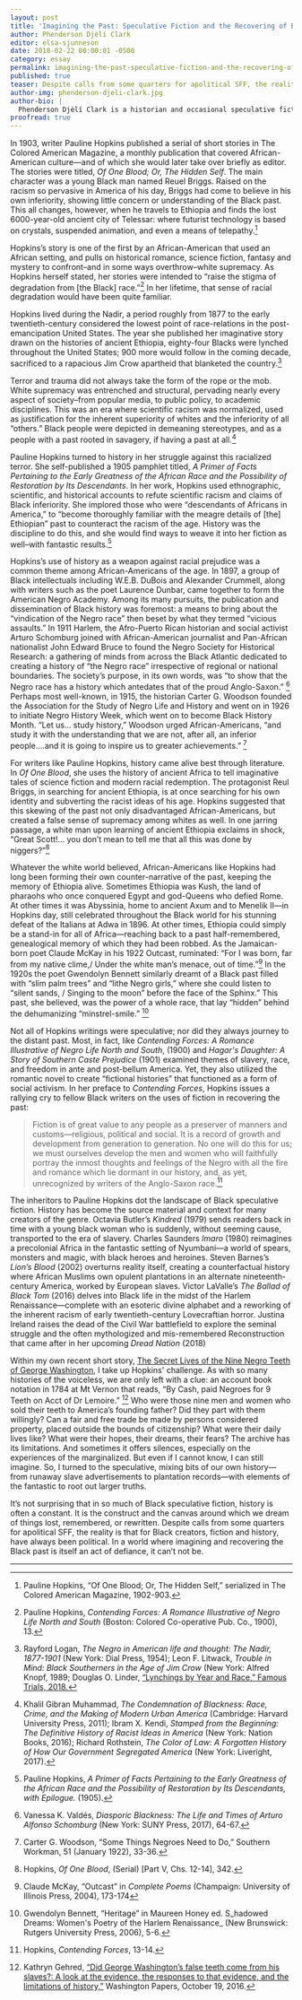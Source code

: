 ```yaml
---
layout: post
title: 'Imagining the Past: Speculative Fiction and the Recovering of Black History'
author: Phenderson Djèlí Clark
editor: elsa-sjunneson
date: 2018-02-22 00:00:01 -0500
category: essay
permalink: imagining-the-past-speculative-fiction-and-the-recovering-of-black-history
published: true
teaser: Despite calls from some quarters for apolitical SFF, the reality is that for Black creators, fiction and history have always been political.
author-img: phenderson-djeli-clark.jpg
author-bio: |
  Phenderson Djèlí Clark is a historian and occasional speculative fiction writer. His short SFF stories have appeared in such online literary spaces as _Daily Science Fiction_, _Heroic Fantasy Quarterly_, _Fantasy-Magazine_, _Tor.com_ and several print anthologies including _Griots_, _Hidden Youth_ and most recently _Clockwork Cairo_. You can read his ramblings on SFF, history, diversity and more at his blog [The Disgruntled Haradrim](https://pdjeliclark.wordpress.com). He also tweets stuff: [@pdjeliclark](https://twitter.com/pdjeliclark).
proofread: true
---
```


In 1903, writer Pauline Hopkins published a serial of short stories in The Colored American Magazine, a monthly publication that covered African-American culture—and of which she would later take over briefly as editor. The stories were titled, _Of One Blood; Or, The Hidden Self_. The main character was a young Black man named Reuel Briggs. Raised on the racism so pervasive in America of his day, Briggs had come to believe in his own inferiority, showing little concern or understanding of the Black past. This all changes, however, when he travels to Ethiopia and finds the lost 6000-year-old ancient city of Telessar: where futurist technology is based on crystals, suspended animation, and even a means of telepathy.[^1]

Hopkins’s story is one of the first by an African-American that used an African setting, and pulls on historical romance, science fiction, fantasy and mystery to confront–and in some ways overthrow–white supremacy. As Hopkins herself stated, her stories were intended to “raise the stigma of degradation from [the Black] race.”[^2]  In her lifetime, that sense of racial degradation would have been quite familiar.

Hopkins lived during the Nadir, a period roughly from 1877 to the early twentieth-century considered the lowest point of race-relations in the post-emancipation United States. The year she published her imaginative story drawn on the histories of ancient Ethiopia, eighty-four Blacks were lynched throughout the United States; 900 more would follow in the coming decade, sacrificed to a rapacious Jim Crow apartheid that blanketed the country.[^3]

Terror and trauma did not always take the form of the rope or the mob. White supremacy was entrenched and structural, pervading nearly every aspect of society–from popular media, to public policy, to academic disciplines. This was an era where scientific racism was normalized, used as justification for the inherent superiority of whites and the inferiority of all “others.” Black people were depicted in demeaning stereotypes, and as a people with a past rooted in savagery, if having a past at all.[^4]

Pauline Hopkins turned to history in her struggle against this racialized terror. She self-published a 1905 pamphlet titled, _A Primer of Facts Pertaining to the Early Greatness of the African Race and the Possibility of Restoration by Its Descendants_. In her work, Hopkins used ethnographic, scientific, and historical accounts to refute scientific racism and claims of Black inferiority. She implored those who were “descendants of Africans in America,” to “become thoroughly familiar with the meagre details of [the] Ethiopian” past to counteract the racism of the age. History was the discipline to do this, and she would find ways to weave it into her fiction as well–with fantastic results.[^5]

Hopkins’s use of history as a weapon against racial prejudice was a common theme among African-Americans of the age. In 1897, a group of Black intellectuals including W.E.B. DuBois and Alexander Crummell, along with writers such as the poet Laurence Dunbar, came together to form the American Negro Academy. Among its many pursuits, the publication and dissemination of Black history was foremost: a means to bring about the “vindication of the Negro race” then beset by what they termed “vicious assaults.” In 1911 Harlem, the Afro-Puerto Rican historian and social activist Arturo Schomburg joined with African-American journalist and Pan-African nationalist John Edward Bruce to found the Negro Society for Historical Research: a gathering of minds from across the Black Atlantic dedicated to creating a history of “the Negro race” irrespective of regional or national boundaries. The society’s purpose, in its own words, was “to show that the Negro race has a history which antedates that of the proud Anglo-Saxon.” [^6]  Perhaps most well-known, in 1915, the historian Carter G. Woodson founded the Association for the Study of Negro Life and History and went on in 1926 to initiate Negro History Week, which went on to become Black History Month. “Let us… study history,” Woodson urged African-Americans, “and study it with the understanding that we are not, after all, an inferior people….and it is going to inspire us to greater achievements.” [^7]

For writers like Pauline Hopkins, history came alive best through literature. In _Of One Blood_, she uses the history of ancient Africa to tell imaginative tales of science fiction and modern racial redemption. The protagonist Reul Briggs, in searching for ancient Ethiopia, is at once searching for his own identity and subverting the racist ideas of his age. Hopkins suggested that this skewing of the past not only disadvantaged African-Americans, but created a false sense of supremacy among whites as well. In one jarring passage, a white man upon learning of ancient Ethiopia exclaims in shock, “Great Scott!... you don’t mean to tell me that all this was done by niggers?”[^8]

Whatever the white world believed, African-Americans like Hopkins had long been forming their own counter-narrative of the past, keeping the memory of Ethiopia alive. Sometimes Ethiopia was Kush, the land of pharaohs who once conquered Egypt and god-Queens who defied Rome. At other times it was Abyssinia, home to ancient Axum and to Menelik II—in Hopkins day, still celebrated throughout the Black world for his stunning defeat of the Italians at Adwa in 1896. At other times, Ethiopia could simply be a stand-in for all of Africa—reaching back to a past half-remembered, genealogical memory of which they had been robbed.  As the Jamaican-born poet Claude McKay in his 1922 Outcast, ruminated: “For I was born, far from my native clime,/ Under the white man’s menace, out of time.”[^9] In the 1920s the poet Gwendolyn Bennett similarly dreamt of a Black past filled with “slim palm trees” and “lithe Negro girls,” where she could listen to “silent sands, / Singing to the moon” before the face of the Sphinx.” This past, she believed, was the power of a whole race, that lay “hidden” behind the dehumanizing “minstrel-smile.” [^10]

Not all of Hopkins writings were speculative; nor did they always journey to the distant past. Most, in fact, like _Contending Forces: A Romance Illustrative of Negro Life North and South_, (1900) and _Hagar's Daughter: A Story of Southern Caste Prejudice_ (1901) examined themes of slavery, race, and freedom in ante and post-bellum America. Yet, they also utilized the romantic novel to create “fictional histories” that functioned as a form of social activism. In her preface to _Contending Forces_, Hopkins issues a rallying cry to fellow Black writers on the uses of fiction in recovering the past:

>Fiction is of great value to any people as a preserver of manners and customs—religious, political and social. It is a record of growth and development from generation to generation. No one will do this for us; we must ourselves develop the men and women who will faithfully portray the inmost thoughts and feelings of the Negro with all the fire and romance which lie dormant in our history, and, as yet, unrecognized by writers of the Anglo-Saxon race.[^11]

The inheritors to Pauline Hopkins dot the landscape of Black speculative fiction. History has become the source material and context for many creators of the genre. Octavia Butler’s _Kindred_ (1979) sends readers back in time with a young black woman who is suddenly, without seeming cause, transported to the era of slavery. Charles Saunders _Imaro_ (1980) reimagines a precolonial Africa in the fantastic setting of Nyumbani—a world of spears, monsters and magic, with black heroes and heroines. Steven Barnes’s _Lion’s Blood_ (2002) overturns reality itself, creating a counterfactual history where African Muslims own opulent plantations in an alternate nineteenth-century America, worked by European slaves. Victor LaValle’s _The Ballad of Black Tom_ (2016) delves into Black life in the midst of the Harlem Renaissance—complete with an esoteric divine alphabet and a reworking of the inherent racism of early twentieth-century Lovecraftian horror. Justina Ireland raises the dead of the Civil War battlefield to explore the seminal struggle and the often mythologized and mis-remembered Reconstruction that came after in her upcoming _Dread Nation_ (2018)

Within my own recent short story, [The Secret Lives of the Nine Negro Teeth of George Washington](https://firesidefiction.com/the-secret-lives-of-the-nine-negro-teeth-of-george-washington), I take up Hopkins' challenge. As with so many histories of the voiceless, we are only left with a clue: an account book notation in 1784 at Mt Vernon that reads, “By Cash, paid Negroes for 9 Teeth on Acct of Dr Lemoire.” [^12]  Who were those nine men and women who sold their teeth to America’s founding father? Did they part with them willingly? Can a fair and free trade be made by persons considered property, placed outside the bounds of citizenship? What were their daily lives like? What were their hopes, their dreams, their fears? The archive has its limitations. And sometimes it offers silences, especially on the experiences of the marginalized. But even if I cannot know, I can still imagine. So, I turned to the speculative, mixing bits of our own history—from runaway slave advertisements to plantation records—with elements of the fantastic to root out larger truths.

It’s not surprising that in so much of Black speculative fiction, history is often a constant. It is the construct and the canvas around which we dream of things lost, remembered, or rewritten. Despite calls from some quarters for apolitical SFF, the reality is that for Black creators, fiction and history, have always been political. In a world where imagining and recovering the Black past is itself an act of defiance, it can’t not be.

----

[^1]: Pauline Hopkins, “Of One Blood; Or, The Hidden Self,” serialized in The Colored American Magazine, 1902-903.

[^2]: Pauline Hopkins, _Contending Forces: A Romance Illustrative of Negro Life North and South_ (Boston: Colored Co-operative Pub. Co., 1900), 13.

[^3]:Rayford Logan, _The Negro in American life and thought: The Nadir, 1877-1901_ (New York: Dial Press, 1954); Leon F. Litwack, _Trouble in Mind: Black Southerners in the Age of Jim Crow_ (New York: Alfred Knopf, 1989; Douglas O. Linder, [“Lynchings by Year and Race,” Famous Trials, 2018.](http://law2.umkc.edu/faculty/projects/ftrials/shipp/lynchingyear.html)

[^4]: Khalil Gibran Muhammad, _The Condemnation of Blackness: Race, Crime, and the Making of Modern Urban America_ (Cambridge: Harvard University Press, 2011); Ibram X. Kendi, _Stamped from the Beginning: The Definitive History of Racist Ideas in America_ (New York: Nation Books, 2016); Richard Rothstein, _The Color of Law: A Forgotten History of How Our Government Segregated America_ (New York: Liveright, 2017).

[^5]:Pauline Hopkins, _A Primer of Facts Pertaining to the Early Greatness of the African Race and the Possibility of Restoration by Its Descendants, with Epilogue._ (1905).

[^6]:Vanessa K. Valdés, _Diasporic Blackness: The Life and Times of Arturo Alfonso Schomburg_ (New York: SUNY Press, 2017), 64-67.

[^7]: Carter G. Woodson, “Some Things Negroes Need to Do,” Southern Workman, 51 (January 1922), 33-36.

[^8]: Hopkins, _Of One Blood_, (Serial) [Part V, Chs. 12-14], 342.

[^9]: Claude McKay, “Outcast” in _Complete Poems_ (Champaign: University of Illinois Press, 2004), 173-174

[^10]: Gwendolyn Bennett, “Heritage” in Maureen Honey ed. S_hadowed Dreams: Women's Poetry of the Harlem Renaissance_ (New Brunswick: Rutgers University Press, 2006), 5-6.

[^11]: Hopkins, _Contending Forces_, 13-14.

[^12]: Kathryn Gehred, [“Did George Washington’s false teeth come from his slaves?: A look at the evidence, the responses to that evidence, and the limitations of history,”](http://gwpapers.virginia.edu/george-washingtons-false-teeth-come-slaves-look-evidence-responses-evidence-limitations-history/) Washington Papers, October 19, 2016.
